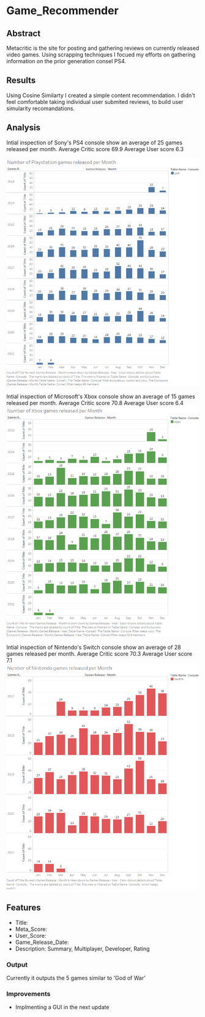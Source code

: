 # Game_Recommender

## Abstract
Metacritic is the site for posting and gathering reviews on currently released video games. Using scrapping techniques I focued my efforts on gathering information on the prior generation consel PS4.

## Results
Using Cosine Similarty I created a simple content recommendation. I didn't feel comfortable taking individual user submited reviews, to build user simularity recomandations. 

## Analysis
Intial inspection of Sony's PS4 console show an average of 25 games released per month.
Average Critic score 69.9
Average User score 6.3

![](images/Playstation_monthly_release.png)

Intial inspection of Microsoft's Xbox console show an average of 15 games released per month.
Average Critic score 70.8
Average User score 6.4
![](images/xbox_monthly_release.png)

Intial inspection of Nintendo's Switch console show an average of 28 games released per month.
Average Critic score 70.3
Average User score 7.1
![](images/Nintendo_monthly_release.png)

## Features
* Title:
* Meta_Score:
* User_Score:
* Game_Release_Date:
* Description: Summary, Multiplayer, Developer, Rating

### Output
Currently it outputs the 5 games similar to 'God of War'

### Improvements
* Implmenting a GUI in the next update

